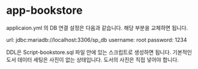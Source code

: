 # app-bookstore

applicaion.yml 의 DB 연결 설정은 다음과 같습니다. 해당 부분을 교체하면 됩니다.

url: jdbc:mariadb://localhost:3306/sp_db
username: root
password: 1234

DDL은 Script-bookstore.sql 파일 안에 있는 스크립트로 생성하면 됩니다. 
기본적인 도서 데이터 세팅은 사진이 없는 상태입니다.
도서의 사진은 직접 넣어야 합니다.

